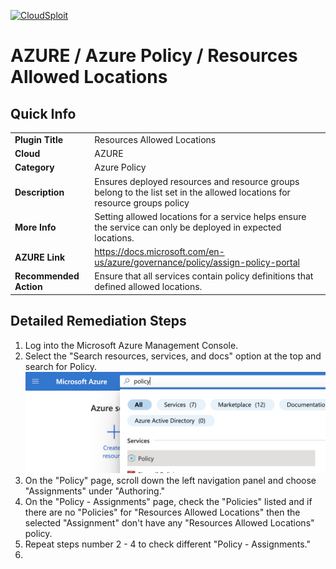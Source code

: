 [![CloudSploit](https://cloudsploit.com/img/logo-new-big-text-100.png "CloudSploit")](https://cloudsploit.com)

# AZURE / Azure Policy / Resources Allowed Locations

## Quick Info

| | |
|-|-|
| **Plugin Title** | Resources Allowed Locations |
| **Cloud** | AZURE |
| **Category** | Azure Policy |
| **Description** | Ensures deployed resources and resource groups belong to the list set in the allowed locations for resource groups policy |
| **More Info** | Setting allowed locations for a service helps ensure the service can only be deployed in expected locations. |
| **AZURE Link** | https://docs.microsoft.com/en-us/azure/governance/policy/assign-policy-portal |
| **Recommended Action** | Ensure that all services contain policy definitions that defined allowed locations. |

## Detailed Remediation Steps
1. Log into the Microsoft Azure Management Console.
2. Select the "Search resources, services, and docs" option at the top and search for Policy. </br> <img src="/resources/azure/azurepolicy/resources-allowed-locations/step2.png"/>
3. On the "Policy" page, scroll down the left navigation panel and choose "Assignments" under "Authoring."</br>
4. On the "Policy - Assignments" page, check the "Policies" listed and if there are no "Policies" for "Resources Allowed Locations" then the selected "Assignment" don't have any "Resources Allowed Locations" policy.</br>
5. Repeat steps number 2 - 4 to check different "Policy - Assignments."</br>
6. 
